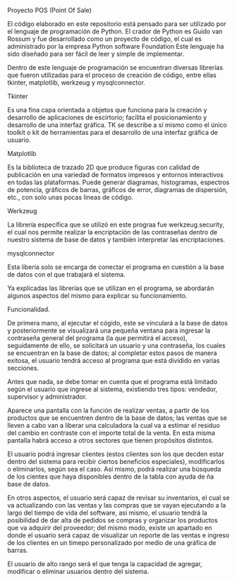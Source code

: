 Proyecto POS (Point Of Sale)

El código elaborado en este repositorio está pensado para ser utilizado por el lenguaje de programación de Python.
El crador de Python es Guido van Rossum y fue desarrollado como un proyecto de código, el cual es administrado por la empresa Python software Foundation
Este lenguaje ha sido diseñado para ser fácil de leer y simple de implementar.

Dentro de este lenguaje de programación se encuentran diversas librerías que fueron utilizadas para el proceso de creación de código, entre ellas tkinter, matplotlib, 
werkzeug y mysqlconnector.

Tkinter

Es una fina capa orientada a objetos que funciona para la creación y desarrollo de aplicaciones de escirtorio; facilita el posicionamiento y desarrollo de una
interfaz gráfica. TK se describe a sí mismo como el único toolkit o kit de herramientas para el desarrollo de una interfaz gráfica de usuario.

Matplotlib

Es la biblioteca de trazado 2D que produce figuras con calidad de publicación en una variedad de formatos impresos y entornos interactivos en todas las plataformas.
Puede generar diagramas, histogramas, espectros de potencia, gráficos de barras, gráficos de error, diagramas de dispersión, etc., con solo unas pocas líneas de código.

Werkzeug

La librería específica que se utilizó en este prograa fue werkzeug.security, el cual nos permite realizar la encriptación de las contraseñas dentro de nuestro sistema
de base de datos y también interpretar las encriptaciones.

mysqlconnector

Esta libería solo se encarga de conectar el programa en cuestión a la base de datos con el que trabajará el sistema.

Ya explicadas las librerías que se utilizan en el programa, se abordarán algunos aspectos del mismo para explicar su funcionamiento.

Funcionalidad.

De primera mano, al ejecutar el cógido, este se vinculará a la base de datos y posteriormente se visualizará una pequeña ventana para ingresar la contraseña general
del programa (la que permitirá el acceso), seguidamente de ello, se solicitará un usuario y una contraseña, los cuales se encuentran en la base de datos; al completar
estos pasos de manera exitosa, el usuario tendrá acceso al programa que está dividido en varias secciones.

Antes que nada, se debe tomar en cuenta que el programa está limitado según el usuario que ingrese al sistema, existiendo tres tipos: vendedor, supervisor y administrador.

Aparece una pantalla con la función de realizar ventas, a partir de los productos que se encuentren dentro de la base de datos; las ventas que se lleven a cabo
van a liberar una calculadora la cual va a estimar el residuo del cambio en contraste con el importe total de la venta. En esta misma pantalla habrá acceso a 
otros sectores que tienen propósitos distintos.

El usuario podrá ingresar clientes (estos clientes son los que decden estar dentro del sistema para recibir ciertos beneficios especiales), modificarlos o eliminarlos,
según sea el caso. Así mismo, podrá realizar una búsqueda de los cientes que haya disponibles dentro de la tabla con ayuda de ña base de datos.

En otros aspectos, el usuario será capaz de revisar su inventarios, el cual se va actualizando con las ventas y las compras que se vayan ejecutando a la largo del
tiempo de vida del software, así mismo, el usuario tendrá la posibilidad de dar alta de pedidos se compras y organizar los productos que va adquirir del proveedor;
del mismo modo, existe un apartado en donde el usuario será capaz de visualizar un reporte de las ventas e ingreso de los clientes en un
timepo personalizado por medio de una gráfica de barras.

El usuario de alto rango será el que tenga la capacidad de agregar, modificar o eliminar usuarios dentro del sistema.



